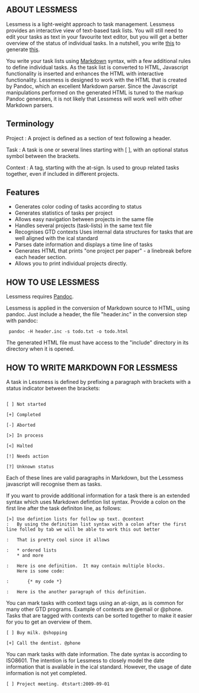 ## ABOUT LESSMESS

Lessmess is a light-weight approach to task management. Lessmess
provides an interactive view of text-based task lists. You will still
need to edit your tasks as text in your favourite text editor, but you
will get a better overview of the status of individual tasks. In a nutshell, you
write [this](example.txt) to generate [this](example.html).

You write your task lists using
[Markdown](http://daringfireball.net/projects/markdown/syntax) syntax,
with a few additional rules to define individual tasks. As the task
list is converted to HTML, Javascript functionality is inserted and
enhances the HTML with interactive functionality. Lessmess is designed
to work with the HTML that is created by Pandoc, which an excellent Markdown
parser. Since the Javascript manipulations performed on the generated
HTML is tuned to the markup Pandoc generates, it is not likely that 
Lessmess will work well with other Markdown parsers. 

## Terminology

Project
:	A project is defined as a section of text following a header. 

Task
:	A task is one or several lines starting with [ ], with an optional status symbol between the brackets.

Context
:	A tag, starting with the at-sign. Is used to group related tasks together, even if included in different projects. 

## Features

* Generates color coding of tasks according to status 
* Generates statistics of tasks per project 
* Allows easy navigation between projects in the same file 
* Handles several projects (task-lists) in the same text file 
* Recognises GTD contexts Uses internal data structures for tasks that are well aligned with the ical standard
* Parses date information and displays a time line of tasks
* Generates HTML that prints "one project per paper" - a linebreak before each
header section.
* Allows you to print individual projects directly. 
	
## HOW TO USE LESSMESS

Lessmess requires [Pandoc](http://johnmacfarlane.net/pandoc).

Lessmess is applied in the conversion of Markdown source to HTML,
using pandoc. Just include a header, the file "header.inc" in the
conversion step with pandoc:

	 pandoc -H header.inc -s todo.txt -o todo.html

The generated HTML file must have access to the "include" directory in its directory
when it is opened.

## HOW TO WRITE MARKDOWN FOR LESSMESS

A task in Lessmess is defined by prefixing a paragraph with brackets
with a status indicator between the brackets:

~~~ 

[ ] Not started

[+] Completed

[-] Aborted

[>] In process

[<] Halted

[!] Needs action

[?] Unknown status 

~~~

Each of these lines are valid paragraphs in Markdown, but the Lessmess
javascript will recognise them as tasks.

If you want to provide additional information for a task there is an
extended syntax which uses Markdown defintion list syntax.  Provide a
colon on the first line after the task definiton line, as follows:

~~~ 
[>] Use defintion lists for follow up text. @context 
:   By using the definition list syntax with a colon after the first line folled by tab we will be able to work this out better

:   That is pretty cool since it allows

:   * ordered lists
    * and more

:   Here is one definition.  It may contain multiple blocks.
    Here is some code:

:       {* my code *} 

:   Here is the another paragraph of this definition.
~~~

You can mark tasks with context tags using an at-sign, as is common
for many other GTD programs. Example of contexts are @email or @phone.
Tasks that are tagged with contexts can be sorted together to make it
easier for you to get an overview of them.

~~~ 
[ ] Buy milk. @shopping

[+] Call the dentist. @phone

~~~

You can mark tasks with date information. The date syntax is according
to ISO8601. The intention is for Lessmess to closely model the date
information that is available in the ical standard. However, the usage
of date information is not yet completed.

~~~ 
[ ] Project meeting. dtstart:2009-09-01

~~~
